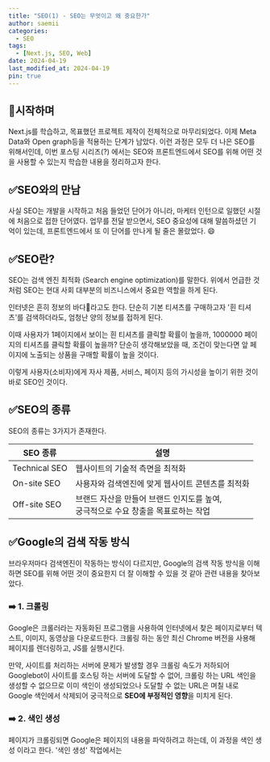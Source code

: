 ```yaml
---
title: "SEO(1) - SEO는 무엇이고 왜 중요한가"
author: saemii
categories:
  - SEO
tags:
  - [Next.js, SEO, Web]
date: 2024-04-19
last_modified_at: 2024-04-19
pin: true
---
```


## 📌시작하며

Next.js를 학습하고, 목표했던 프로젝트 제작이 전체적으로 마무리되었다. 이제 Meta Data와 Open graph등을 적용하는 단계가 남았다. 이런 과정은 모두 더 나은 SEO를 위해서인데, 이번 포스팅 시리즈(?) 에서는 SEO와 프론트엔드에서 SEO를 위해 어떤 것을 사용할 수 있는지 학습한 내용을 정리하고자 한다.

## ✅SEO와의 만남

사실 SEO는 개발을 시작하고 처음 들었던 단어가 아니라, 마케터 인턴으로 일했던 시절에 처음으로 접한 단어였다. 업무를 전달 받으면서, SEO 중요성에 대해 말씀하셨던 기억이 있는데, 프론트엔드에서 또 이 단어를 만나게 될 줄은 몰랐었다. 😄

## ✅SEO란?

SEO는 검색 엔진 최적화 (Search engine optimization)를 말한다. 위에서 언급한 것 처럼 SEO는 현대 사회 대부분의 비즈니스에서 중요한 역할을 하게 된다.

인터넷은 흔히 정보의 바다🌊라고도 한다. 단순히 기본 티셔츠를 구매하고자 '흰 티셔츠'를 검색하더라도, 엄청난 양의 정보를 접하게 된다.

이때 사용자가 1페이지에서 보이는 흰 티셔츠를 클릭할 확률이 높을까, 1000000 페이지의 티셔츠를 클릭할 확률이 높을까? 단순히 생각해보았을 때, 조건이 맞는다면 앞 페이지에 노출되는 상품을 구매할 확률이 높을 것이다.

이렇게 사용자(소비자)에게 자사 제품, 서비스, 페이지 등의 가시성을 높이기 위한 것이 바로 SEO인 것이다.

## ✅SEO의 종류

SEO의 종류는 3가지가 존재한다.

| SEO 종류      | 설명                                                                                    |
| ------------- | --------------------------------------------------------------------------------------- |
| Technical SEO | 웹사이트의 기술적 측면을 최적화                                                         |
| On-site SEO   | 사용자와 검색엔진에 맞게 웹사이트 콘텐츠를 최적화                                       |
| Off-site SEO  | 브랜드 자산을 만들어 브랜드 인지도를 높여, <BR/> 궁극적으로 수요 창출을 목표로하는 작업 |

## ✅Google의 검색 작동 방식

브라우저마다 검색엔진이 작동하는 방식이 다르지만, Google의 검색 작동 방식을 이해하면 SEO를 위해 어떤 것이 중요한지 더 잘 이해할 수 있을 것 같아 관련 내용을 찾아보았다.

### ➡️ 1. 크롤링

Google은 크롤러라는 자동화된 프로그램을 사용하여 인터넷에서 찾은 페이지로부터 텍스트, 이미지, 동영상을 다운로드한다.
크롤링 하는 동안 최신 Chrome 버전을 사용해 페이지를 렌더링하고, JS를 실행시킨다.

만약, 사이트를 처리하는 서버에 문제가 발생할 경우 크롤링 속도가 저하되어 Googlebot이 사이트를 호스팅 하는 서버에 도달할 수 없어, 크롤링 하는 URL 색인을 생성할 수 없으므로 이미 색인이 생성되었으나 도달할 수 없는 URL은 며칠 내로 Google 색인에서 삭제되어 궁극적으로 **SEO에 부정적인 영향**을 미치게 된다.

### ➡️ 2. 색인 생성

페이지가 크롤링되면 Google은 페이지의 내용을 파악하려고 하는데, 이 과정을 색인 생성 이라고 한다. '색인 생성' 작업에서는 <title> 요소 및 Alt 속성, 이미지, 동영상 등 텍스트 콘텐츠 및 핵심 콘텐츠 태그와 속성을 처리하고 분석하는 작업이 포함된다.

### ➡️ 3. 검색결과 게재

사용자가 검색어를 입력하면 색인에서 일치하는 페이지를 검색하여 사용자의 검색어와 가장 관련성이 높고 품질이 높다고 판단되는 결과를 반환한다. 이때의 **관련성**은 사용자의 위치, 언어, 디바이스(데스크톱 또는 휴대폰) 등의 정보를 포함한 수백 가지 요소에 의해 결정된다.

## 🗂️참고 사이트

- <https://developers.google.com/search/docs/crawling-indexing/javascript/javascript-seo-basics?hl=ko>
- <https://developers.google.com/search/docs/essentials?hl=ko>
- <https://searchengineland.com/guide/what-is-seo>
